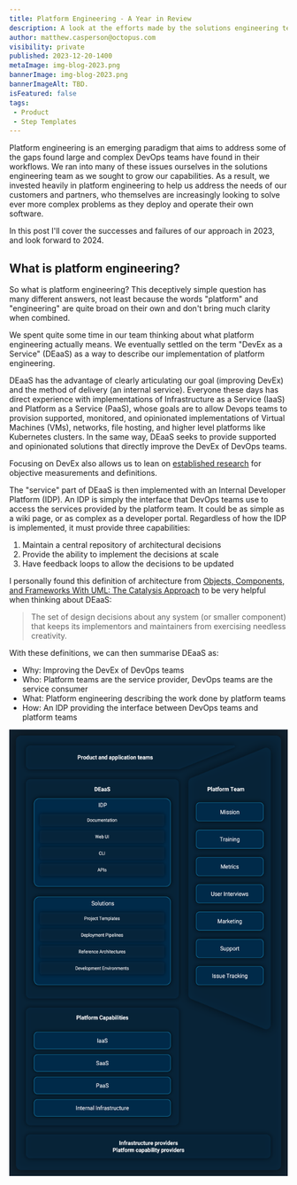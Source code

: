 ```yaml
---
title: Platform Engineering - A Year in Review
description: A look at the efforts made by the solutions engineering team in 2023 to implement platform engineering.
author: matthew.casperson@octopus.com
visibility: private
published: 2023-12-20-1400
metaImage: img-blog-2023.png
bannerImage: img-blog-2023.png
bannerImageAlt: TBD.
isFeatured: false
tags:
 - Product
 - Step Templates
---
```


Platform engineering is an emerging paradigm that aims to address some of the gaps found large and complex DevOps teams have found in their workflows. We ran into many of these issues ourselves in the solutions engineering team as we sought to grow our capabilities. As a result, we invested heavily in platform engineering to help us address the needs of our customers and partners, who themselves are increasingly looking to solve ever more complex problems as they deploy and operate their own software.

In this post I'll cover the successes and failures of our approach in 2023, and look forward to 2024.

## What is platform engineering?

So what is platform engineering? This deceptively simple question has many different answers, not least because the words "platform" and "engineering" are quite broad on their own and don't bring much clarity when combined.

We spent quite some time in our team thinking about what platform engineering actually means. We eventually settled on the term "DevEx as a Service" (DEaaS) as a way to describe our implementation of platform engineering.

DEaaS has the advantage of clearly articulating our goal (improving DevEx) and the method of delivery (an internal service). Everyone these days has direct experience with implementations of Infrastructure as a Service (IaaS) and Platform as a Service (PaaS), whose goals are to allow Devops teams to provision supported, monitored, and opinionated implementations of Virtual Machines (VMs), networks, file hosting, and higher level platforms like Kubernetes clusters. In the same way, DEaaS seeks to provide supported and opinionated solutions that directly improve the DevEx of DevOps teams.

Focusing on DevEx also allows us to lean on [established research](https://queue.acm.org/detail.cfm?id=3595878) for objective measurements and definitions.

The "service" part of DEaaS is then implemented with an Internal Developer Platform (IDP). An IDP is simply the interface that DevOps teams use to access the services provided by the platform team. It could be as simple as a wiki page, or as complex as a developer portal. Regardless of how the IDP is implemented, it must provide three capabilities:

1. Maintain a central repository of architectural decisions
2. Provide the ability to implement the decisions at scale
3. Have feedback loops to allow the decisions to be updated

I personally found this definition of architecture from [Objects, Components, and Frameworks
With UML: The Catalysis Approach](https://oc.to/sjdtWf) to be very helpful when thinking about DEaaS:

> The set of design decisions about any system (or smaller component) that keeps its implementors and
maintainers from exercising needless creativity.

With these definitions, we can then summarise DEaaS as:

* Why: Improving the DevEx of DevOps teams
* Who: Platform teams are the service provider, DevOps teams are the service consumer
* What: Platform engineering describing the work done by platform teams
* How: An IDP providing the interface between DevOps teams and platform teams

![Diagram showing the relationship between DEaaS and platform teams](pe-diagram.png)